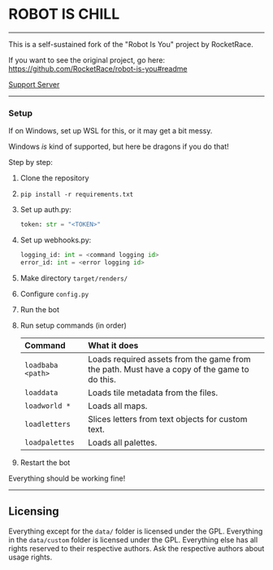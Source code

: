 # ROBOT IS CHILL
---

This is a self-sustained fork of the "Robot Is You" project by RocketRace.

If you want to see the original project, go here:
https://github.com/RocketRace/robot-is-you#readme

[Support Server](https://discord.gg/ktk8XkAfGD)

---

### Setup
If on Windows, set up WSL for this, or it may get a bit messy.

Windows _is_ kind of supported, but here be dragons if you do that!

Step by step:
1. Clone the repository
2. `pip install -r requirements.txt`
3. Set up auth.py: 
   ```py
   token: str = "<TOKEN>"
   ```
4. Set up webhooks.py:
   ```py
   logging_id: int = <command logging id>
   error_id: int = <error logging id>
   ```
5. Make directory `target/renders/`
6. Configure `config.py`
7. Run the bot
8. Run setup commands (in order)

   | Command | What it does |
   | :------ | :----------- |
   | `loadbaba <path>`| Loads required assets from the game from the path. Must have a copy of the game to do this. |
   | `loaddata`| Loads tile metadata from the files. |
   | `loadworld *`| Loads all maps. |
   | `loadletters`| Slices letters from text objects for custom text. |
   | `loadpalettes`| Loads all palettes. |

9. Restart the bot

Everything should be working fine!

---

## Licensing

Everything except for the `data/` folder is licensed under the GPL. Everything in the `data/custom` folder is licensed under the GPL. Everything else has all rights reserved to their respective authors. Ask the respective authors about usage rights.

